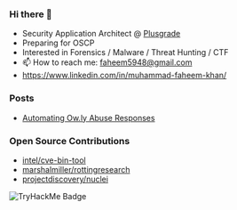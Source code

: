 ### Hi there 👋

- Security Application Architect @ [Plusgrade](https://github.com/plusgrade)
- Preparing for OSCP
- Interested in Forensics / Malware / Threat Hunting / CTF
- 📫 How to reach me: faheem5948@gmail.com
- https://www.linkedin.com/in/muhammad-faheem-khan/


### Posts
- [Automating Ow.ly Abuse Responses](https://medium.com/hootsuite-engineering/automating-ow-ly-abuse-responses-ecb2b5bc44b8)

### Open Source Contributions
- [intel/cve-bin-tool](https://github.com/intel/cve-bin-tool)
- [marshalmiller/rottingresearch](https://github.com/marshalmiller/rottingresearch)  
- [projectdiscovery/nuclei](https://github.com/projectdiscovery/nuclei)

![TryHackMe Badge](https://tryhackme-badges.s3.amazonaws.com/Shrek.png?)

<!-- EOF -->
